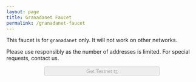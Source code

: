```yaml
---
layout: page
title: Granadanet Faucet
permalink: /granadanet-faucet
---
```


This faucet is for `granadanet` only. It will not work on other networks.

Please use responsibly as the number of addresses is limited. For special requests, contact us.

<script src='https://www.google.com/recaptcha/api.js'/>
<script>
function captchaDone(response) { $("#gettz").prop('disabled',false); $("#gettz").addClass('btn-b');
function submited() { $("#gettz").prop('disabled',true); $("#gettz").removeClass('btn-b');
</script>


<form method='POST' action='.' onsubmit="submited()">
    <div>
        <button id="gettz" style='display: block; margin: 0 auto; width: 304px;' disabled=true>Get Testnet ꜩ</button>
        <br/>
        <div class="g-recaptcha" data-sitekey="6LcARlgbAAAAAHfqADFawmaQ5U4dceyrdMi1Rtpj" data-callback="captchaDone"></div>
    </div>
</form>

